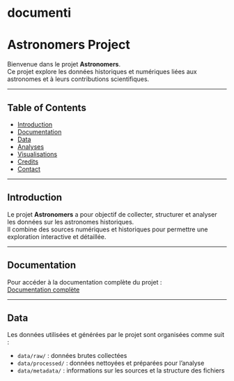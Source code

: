 # documenti

# Astronomers Project

Bienvenue dans le projet **Astronomers**.  
Ce projet explore les données historiques et numériques liées aux astronomes et à leurs contributions scientifiques.

---

## Table of Contents
- [Introduction](#introduction)
- [Documentation](docs/documentation.md)
- [Data](#data)
- [Analyses](#analyses)
- [Visualisations](#visualisations)
- [Credits](#credits)
- [Contact](#contact)

---

## Introduction
Le projet **Astronomers** a pour objectif de collecter, structurer et analyser les données sur les astronomes historiques.  
Il combine des sources numériques et historiques pour permettre une exploration interactive et détaillée.

---

## Documentation
Pour accéder à la documentation complète du projet :  
[Documentation complète](docs/documentation.md)

---

## Data
Les données utilisées et générées par le projet sont organisées comme suit :
- `data/raw/` : données brutes collectées
- `data/processed/` : données nettoyées et préparées pour l’analyse
- `data/metadata/` : informations sur les sources et la structure des fichiers
